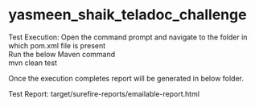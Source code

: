 # yasmeen_shaik_teladoc_challenge

Test Execution:
Open the command prompt and navigate to the folder in which pom.xml file is present  
Run the below Maven command  
mvn clean test

Once the execution completes report will be generated in below folder.

Test Report: target/surefire-reports/emailable-report.html